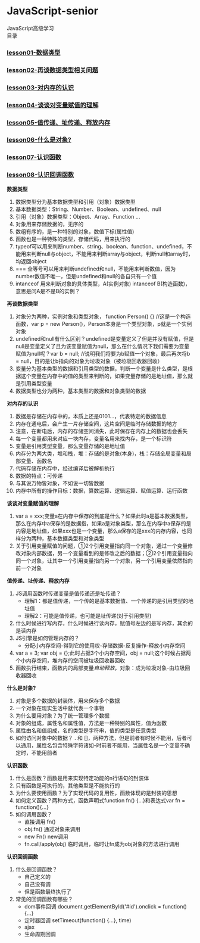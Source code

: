# JavaScript-senior
JavaScript高级学习  
目录  
### [lesson01-数据类型](#lesson01)
### <a href="#lesson02">lesson02-再谈数据类型相关问题</a>
### [lesson03-对内存的认识](#lesson03)
### <a href="#lesson04">lesson04-谈谈对变量赋值的理解</a>
### [lesson05-值传递、址传递、释放内存](#lesson05)
### [lesson06-什么是对象?](#lesson06)
### [lesson07-认识函数](#lesson07)
### [lesson08-认识回调函数](#lesson07)

**<span id="lesson01">数据类型</span>**
1. 数据类型分为基本数据类型和引用（对象）数据类型
2. 基本数据类型：String、Number、Boolean、undefined、null
3. 引用（对象）数据类型：Object、Array、Function ...
4. 对象用来存储数据的，无序的
5. 数组有序的，是一种特别的对象，数值下标(属性值)
6. 函数也是一种特殊的类型，存储代码，用来执行的
7. typeof可以用来判断number、string、boolean、function、undefined，不能用来判断null与object，不能用来判断array与object，判断null和array时，均返回object
8. === 全等号可以用来判断undefined和null，不能用来判断数值，因为number数值不唯一，但是undefined和null的各自只有一个值
9. intanceof 用来判断对象的具体类型，A(实例对象) intanceof B(构造函数)，意思是问A是不是B的实例？

**<a name="lesson02">再谈数据类型</a>**
1. 对象分为两种，实例对象和类型对象， function Person() {} //这是一个构造函数，var p = new Person()，Person本身是一个类型对象，p就是一个实例对象
2. undefined和null有什么区别？undefined是变量定义了但是并没有赋值，但是null是变量定义了且为该变量赋值为null，那么在什么情况下我们需要为变量赋值为null呢？var b = null; //说明我们将要为b赋值一个对象，最后再次将b = null，目的是让b指向的对象为垃圾对象（被垃圾回收器回收）
3. 变量分为基本类型的数据和引用类型的数据，判断一个变量是什么类型，是根据这个变量在内存中的值的类型来判断的，如果变量存储的是地址值，那么就是引用类型变量
4. 数据类型也分为两种，基本类型的数据和对象类型的数据

**<span id="lesson03">对内存的认识</span>**
1. 数据是存储在内存中的，本质上还是0101...，代表特定的数据信息
2. 内存在通电后，会产生一片存储空间，这片空间是临时存储数据的地方
3. 注意，在断电后，内存的存储空间消失，此时保存在内存上的数据也会丢失
4. 每一个变量都用来对应一块内存，变量名用来找内存，是一个标识符
5. 变量是引用类型变量，那么变量存储的是地址值
6. 内存分为两大类，堆和栈，堆：存储的是对象(本身)，栈：存储全局变量和局部变量、函数名
7. 代码存储在内存中，经过编译后被解析执行
8. 数据的特点：可传递
9. 与其说万物皆对象，不如说一切皆数据
10. 内存中所有的操作目标：数据，算数运算、逻辑运算、赋值运算、运行函数

**<a name="lesson04">谈谈对变量赋值的理解</a>**
1. var a = xxx;变量a在内存中保存的到底是什么？如果此时a是基本数据类型，那么在内存中a保存的是数据指，如果a是对象类型，那么在内存中a保存的是内容是地址值，如果xxx也是一个变量，那么a保存的是xxx的内存内容，也同样分为两种，基本数据类型和对象类型
2. 关于引用变量赋值的问题，①2个引用变量指向同一个对象，通过一个变量修改对象内部数据，另一个变量看到的是修改之后的数据；②2个引用变量指向同一个对象，让其中一个引用变量指向另一个对象，另一个引用变量依然指向前一个对象

**<span id="lesson05">值传递、址传递、释放内存</span>**
1. JS调用函数时传递变量是值传递还是址传递？
	* 理解1：都是值传递，一个传的是基本数据值、一个传递的是引用类型的地址值
	* 理解2：可能是值传递，也可能是址传递(对于引用类型)
2. 什么时候进行写内存，什么时候进行读内存，赋值号左边的是写内存，其余的是读内存
3. JS引擎是如何管理内存的？
	* 分配小内存空间-得到它的使用权-存储数据-反复操作-释放小内存空间
4. var a = 3; var obj = {};此时占据3个小内存空间，obj = null;这个时候占据两个小内存空间，堆内存的空间被垃圾回收器回收
5. 函数执行结束，函数内的局部变量*自动释放*，对象：成为垃圾对象-由垃圾回收器回收

**<span id="lesson06">什么是对象?</span>**
1. 对象是多个数据的封装体，用来保存多个数据
2. 一个对象在现实生活中就代表一个事物
3. 为什么要用对象？为了统一管理多个数据
4. 对象的组成，属性名和属性值，方法是一种特别的属性，值为函数
5. 属性由名和值组成，名的类型是字符串，值的类型是任意类型
6. 如何访问对象中的数据？ . 和 []，两种方法，但是前者有时候不能用，后者可以通用，属性名包含特殊字符诸如-时前者不能用，当属性名是一个变量不确定时，不能用前者

**<span id="lesson07">认识函数</span>**
1. 什么是函数？函数是用来实现特定功能的n行语句的封装体
2. 只有函数是可执行的，其他类型是不能执行的
3. 为什么要使用函数？为了实现代码的复用性，函数体现的是封装的思想
4. 如何定义函数？两种方式，函数声明式function fn() {...}和表达式var fn = function(){...}
5. 如何调用函数？
	* 直接调用 fn()
	* obj.fn() 通过对象来调用
	* new Fn() new调用
	* fn.call/apply(obj) 临时调用，临时让fn成为obj对象的方法进行调用

**<span id="lesson08">认识回调函数</span>**
1. 什么是回调函数？
	* 自己定义的
	* 自己没有调
	* 但是函数最终执行了
2. 常见的回调函数有哪些？
	* dom事件回调 document.getElementById('#id').onclick = function() {...}
	* 定时器回调 setTimeout(function() {...}, time)
	* ajax
	* 生命周期回调
